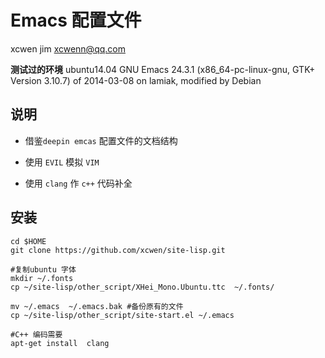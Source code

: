 # Emacs 配置文件

xcwen jim
xcwenn@qq.com

**测试过的环境**
ubuntu14.04
GNU Emacs 24.3.1 (x86_64-pc-linux-gnu, GTK+ Version 3.10.7) of 2014-03-08 on lamiak, modified by Debian


## 说明 

* 借鉴`deepin emcas` 配置文件的文档结构

* 使用 `EVIL` 模拟 `VIM` 

* 使用  `clang` 作 `c++` 代码补全


## 安装 

```
cd $HOME 
git clone https://github.com/xcwen/site-lisp.git

#复制ubuntu 字体
mkdir ~/.fonts
cp ~/site-lisp/other_script/XHei_Mono.Ubuntu.ttc  ~/.fonts/

mv ~/.emacs  ~/.emacs.bak #备份原有的文件 
cp ~/site-lisp/other_script/site-start.el ~/.emacs

#C++ 编码需要
apt-get install  clang
```



